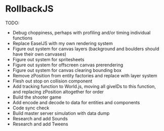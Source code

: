 RollbackJS
==========

TODO:

- Debug choppiness, perhaps with profiling and/or timing individual functions
- Replace EaselJS with my own rendering system
- Figure out system for canvas layers (background and boulders should have their own canvases)
- Figure out system for spritesheets
- Figure out system for offscreen canvas prerendering
- Figure out system for canvas clearing bounding box
- Remove zPosition from entity factories and replace with layer system
- Flesh out stop on collision component
- Add tracking function to World.js, moving all giveIDs to this function, and replacing zPosition altogether for order
- Build the shooter game
- Add encode and decode to data for entities and components
- Code sync check
- Build master server simulation with data dump
- Research and add Sounds
- Research and add Tweens